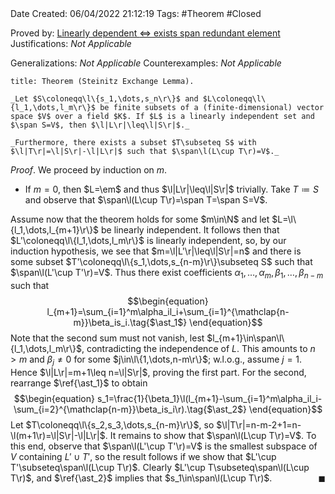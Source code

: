 <br />
<br />

Date Created: 06/04/2022 21:12:19
Tags: #Theorem #Closed

Proved by: [Linearly dependent $\Leftrightarrow$ exists span redundant element](Linearly%20dependent%20iff%20exists%20span%20redundant%20element.md)
Justifications: _Not Applicable_

Generalizations: _Not Applicable_
Counterexamples: _Not Applicable_

``` ad-Theorem
title: Theorem (Steinitz Exchange Lemma).

_Let $S\coloneqq\l\{s_1,\dots,s_n\r\}$ and $L\coloneqq\l\{l_1,\dots,l_m\r\}$ be finite subsets of a (finite-dimensional) vector space $V$ over a field $K$. If $L$ is a linearly independent set and $\span S=V$, then $\l|L\r|\leq\l|S\r|$._

_Furthermore, there exists a subset $T\subseteq S$ with $\l|T\r|=\l|S\r|-\l|L\r|$ such that $\span\l(L\cup T\r)=V$._

```

_Proof_. We proceed by induction on $m$.
* If $m=0$, then $L=\em$ and thus $\l|L\r|\leq\l|S\r|$ trivially. Take $T\coloneqq S$ and observe that $\span\l(L\cup T\r)=\span T=\span S=V$.

Assume now that the theorem holds for some $m\in\N$ and let $L=\l\{l_1,\dots,l_{m+1}\r\}$ be linearly independent. It follows then that $L'\coloneqq\l\{l_1,\dots,l_m\r\}$ is linearly independent, so, by our induction hypothesis, we see that $m=\l|L'\r|\leq\l|S\r|=n$ and there is some subset $T'\coloneqq\l\{s_1,\dots,s_{n-m}\r\}\subseteq S$ such that $\span\l(L'\cup T'\r)=V$. Thus there exist coefficients $\alpha_1,\dots,\alpha_m,\beta_1,\dots,\beta_{n-m}$ such that
$$\begin{equation}
    l_{m+1}=\sum_{i=1}^m\alpha_il_i+\sum_{i=1}^{\mathclap{n-m}}\beta_is_i.\tag{$\ast_1$}
\end{equation}$$
Note that the second sum must not vanish, lest $l_{m+1}\in\span\l\{l_1,\dots,l_m\r\}$, contradicting the independence of $L$. This amounts to $n>m$ and $\beta_j\neq0$ for some $j\in\l\{1,\dots,n-m\r\}$; w.l.o.g., assume $j=1$. Hence $\l|L\r|=m+1\leq n=\l|S\r|$, proving the first part. For the second, rearrange $\ref{\ast_1}$ to obtain
$$\begin{equation}
    s_1=\frac{1}{\beta_1}\l(l_{m+1}-\sum_{i=1}^m\alpha_il_i-\sum_{i=2}^{\mathclap{n-m}}\beta_is_i\r).\tag{$\ast_2$}
\end{equation}$$
Let $T\coloneqq\l\{s_2,s_3,\dots,s_{n-m}\r\}$, so $\l|T\r|=n-m-2+1=n-\l(m+1\r)=\l|S\r|-\l|L\r|$. It remains to show that $\span\l(L\cup T\r)=V$. To this end, observe that $\span\l(L'\cup T'\r)=V$ is the smallest subspace of $V$ containing $L'\cup T'$, so the result follows if we show that $L'\cup T'\subseteq\span\l(L\cup T\r)$. Clearly $L'\cup T\subseteq\span\l(L\cup T\r)$, and $\ref{\ast_2}$ implies that $s_1\in\span\l(L\cup T\r)$.<span style="float:right;">$\blacksquare$</span>
